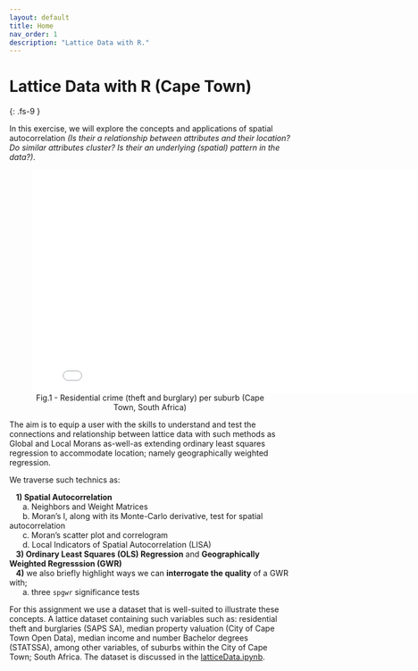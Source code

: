 ```yaml
---
layout: default
title: Home
nav_order: 1
description: "Lattice Data with R."
---
```


# Lattice Data with R (Cape Town)
{: .fs-9 }

In this exercise, we will explore the concepts and applications of spatial autocorrelation _(Is their a relationship between attributes and their location? Do similar attributes cluster? Is their an underlying (spatial) pattern in the data?)_.

<figure><center>
  <!--<img src="{{site.baseurl | prepend: site.url}}/img/plotly.html" style="width: 800px; height: 300px; border: 0px">-->
  <iframe src="{{site.baseurl | prepend: site.url}}/img/plotly.html" style="width: 800px; height: 400px; border: 0px"></iframe>
  <figcaption>Fig.1 - Residential crime (theft and burglary) per suburb (Cape Town, South Africa) </figcaption>
</center></figure> 

<!-- <iframe src="{{site.baseurl | prepend: site.url}}/img/plotly.html" style="width: 800px; height: 300px; border: 0px"></iframe> -->

The aim is to equip a user with the skills to understand and test the connections and relationship between lattice data with such methods as Global and Local Morans as-well-as extending ordinary least squares regression to accommodate location; namely geographically weighted regression. 

We traverse such technics as:

&nbsp;&nbsp;&nbsp;**1) Spatial Autocorrelation**  
&nbsp;&nbsp;&nbsp;&nbsp;&nbsp;&nbsp;a. Neighbors and Weight Matrices  
&nbsp;&nbsp;&nbsp;&nbsp;&nbsp;&nbsp;b. Moran’s I, along with its Monte-Carlo derivative, test for spatial autocorrelation  
&nbsp;&nbsp;&nbsp;&nbsp;&nbsp;&nbsp;c. Moran’s scatter plot and correlogram  
&nbsp;&nbsp;&nbsp;&nbsp;&nbsp;&nbsp;d. Local Indicators of Spatial Autocorrelation (LISA)  
&nbsp;&nbsp;&nbsp;**3) Ordinary Least Squares (OLS) Regression** and **Geographically Weighted Regresssion (GWR)**  
&nbsp;&nbsp;&nbsp;**4)** we also briefly highlight ways we can **interrogate the quality** of a GWR with;  
&nbsp;&nbsp;&nbsp;&nbsp;&nbsp;&nbsp;a. three `spgwr` significance tests

<!--<figure><center>
  <img src="{{site.baseurl | prepend: site.url}}/img/5-fold.png" style="width: 800px; height: 300px; border: 0px">
  <figcaption>Fig.2 - Inverse Distance Weighting, 2nd-order Ordinary Least Squares and Ordinary Kriging interpolation </figcaption>
</center></figure>-->

For this assignment we use a dataset that is well-suited to illustrate these concepts. A lattice dataset containing such variables such as: residential theft and burglaries (SAPS SA), median property valuation (City of Cape Town Open Data), median income and number Bachelor degrees (STATSSA), among other variables, of suburbs within the City of Cape Town; South Africa. The dataset is discussed in the [latticeData.ipynb](https://github.com/AdrianKriger/r-lattice-data/blob/main/latticeSpatial.ipynb).

<!--The [meuse](https://search.r-project.org/CRAN/refmans/sp/html/meuse.html) dataset which comes with the `gstat` package. 
**meuse**: gives locations (on a regular grid) and topsoil heavy metal concentrations, along with a number of soil and landscape variables at the observation locations, collected in a flood plain of the river Meuse, near the village of Stein (NL). Heavy metal concentrations are from composite samples of an area of approximately 15 m x 15 m.-->
